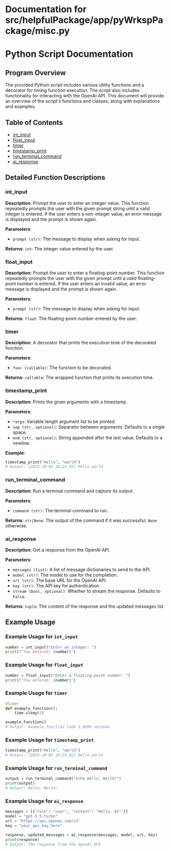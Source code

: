 # Documentation for src/helpfulPackage/app/pyWrkspPackage/misc.py

# Python Script Documentation

## Program Overview

The provided Python script includes various utility functions and a decorator for timing function execution. The script also includes functionality for interacting with the OpenAI API. This document will provide an overview of the script's functions and classes, along with explanations and examples.

## Table of Contents

- [int_input](#int_input)
- [float_input](#float_input)
- [timer](#timer)
- [timestamp_print](#timestamp_print)
- [run_terminal_command](#run_terminal_command)
- [ai_response](#ai_response)

## Detailed Function Descriptions

### int_input

**Description**: Prompt the user to enter an integer value. This function repeatedly prompts the user with the given prompt string until a valid integer is entered. If the user enters a non-integer value, an error message is displayed and the prompt is shown again.

**Parameters**:
- `prompt (str)`: The message to display when asking for input.

**Returns**: `int`: The integer value entered by the user.

### float_input

**Description**: Prompt the user to enter a floating-point number. This function repeatedly prompts the user with the given prompt until a valid floating-point number is entered. If the user enters an invalid value, an error message is displayed and the prompt is shown again.

**Parameters**:
- `prompt (str)`: The message to display when asking for input.

**Returns**: `float`: The floating-point number entered by the user.

### timer

**Description**: A decorator that prints the execution time of the decorated function.

**Parameters**:
- `func (callable)`: The function to be decorated.

**Returns**: `callable`: The wrapped function that prints its execution time.

### timestamp_print

**Description**: Prints the given arguments with a timestamp.

**Parameters**:
- `*args`: Variable length argument list to be printed.
- `sep (str, optional)`: Separator between arguments. Defaults to a single space.
- `end (str, optional)`: String appended after the last value. Defaults to a newline.

**Example**:
```python
timestamp_print("Hello", "world")
# Output: [2023-10-05 14:23:45] Hello world
```

### run_terminal_command

**Description**: Run a terminal command and capture its output.

**Parameters**:
- `command (str)`: The terminal command to run.

**Returns**: `str|None`: The output of the command if it was successful, `None` otherwise.

### ai_response

**Description**: Get a response from the OpenAI API.

**Parameters**:
- `messages (list)`: A list of message dictionaries to send to the API.
- `model (str)`: The model to use for the completion.
- `url (str)`: The base URL for the OpenAI API.
- `key (str)`: The API key for authentication.
- `stream (bool, optional)`: Whether to stream the response. Defaults to `False`.

**Returns**: `tuple`: The content of the response and the updated messages list.

## Example Usage

### Example Usage for `int_input`

```python
number = int_input("Enter an integer: ")
print(f"You entered: {number}")
```

### Example Usage for `float_input`

```python
number = float_input("Enter a floating-point number: ")
print(f"You entered: {number}")
```

### Example Usage for `timer`

```python
@timer
def example_function():
    time.sleep(2)

example_function()
# Output: example_function took 2.0000 seconds
```

### Example Usage for `timestamp_print`

```python
timestamp_print("Hello", "world")
# Output: [2023-10-05 14:23:45] Hello world
```

### Example Usage for `run_terminal_command`

```python
output = run_terminal_command("echo Hello, World!")
print(output)
# Output: Hello, World!
```

### Example Usage for `ai_response`

```python
messages = [{"role": "user", "content": "Hello, AI!"}]
model = "gpt-3.5-turbo"
url = "https://api.openai.com/v1"
key = "your_api_key_here"

response, updated_messages = ai_response(messages, model, url, key)
print(response)
# Output: The response from the OpenAI API
```